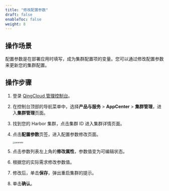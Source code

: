 ```yaml
---
title: "修改配置参数"
draft: false
enableToc: false
weight: 8
---
```


## 操作场景

配置参数是在部署应用时填写，成为集群配置项的变量。您可以通过修改配置参数来更新您的集群配置。

## 操作步骤

1. 登录 [QingCloud 管理控制台](https://console.qingcloud.com/login)。

2. 在控制台顶部的导航菜单中，选择**产品与服务** > **AppCenter** > **集群管理**，进入**集群管理**页面。

3. 找到您的 Harbor 集群，点击集群 ID 进入集群详情页面。

4. 点击**配置参数**页签，进入配置参数修改页面。

   <img src="/container/harbor/_images/man05_custom-parameter.png" alt="parameter" style="zoom:40%;" />

5. 点击参数列表左上角的**修改属性**，参数值变为可编辑状态。

6. 根据您的实际需求修改参数值。

7. 修改后，单击**保存**，弹出重启集群的提示。

8. 单击**确认**。

